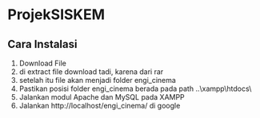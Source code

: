 # ProjekSISKEM

## Cara Instalasi
1. Download File
2. di extract file download tadi, karena dari rar
3. setelah itu file akan menjadi folder engi_cinema
4. Pastikan posisi folder engi_cinema berada pada path ..\xampp\htdocs\
5. Jalankan modul Apache dan MySQL pada XAMPP
6. Jalankan http://localhost/engi_cinema/ di google
